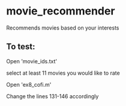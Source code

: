 # movie_recommender
Recommends movies based on your  interests

## To test:
Open 'movie_ids.txt'

select at least 11 movies you would like to rate

Open 'ex8_cofi.m'

Change the lines 131-146 accordingly
